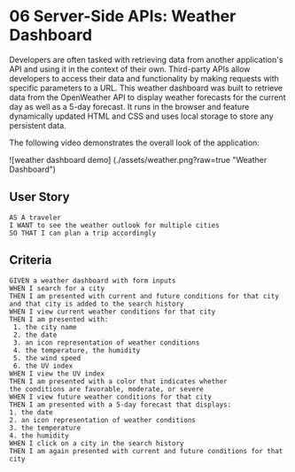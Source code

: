 # 06 Server-Side APIs: Weather Dashboard

Developers are often tasked with retrieving data from another application's API and using it in the context of their own. Third-party APIs allow developers to access their data and functionality by making requests with specific parameters to a URL. This weather dashboard was built to retrieve data from the OpenWeather API to display weather forecasts for the current day as well as a 5-day forecast. It runs in the browser and feature dynamically updated HTML and CSS and uses local storage to store any persistent data.

The following video demonstrates the overall look of the application:

![weather dashboard demo] (./assets/weather.png?raw=true "Weather Dashboard")

## User Story

```
AS A traveler
I WANT to see the weather outlook for multiple cities
SO THAT I can plan a trip accordingly
```

## Criteria

```
GIVEN a weather dashboard with form inputs
WHEN I search for a city
THEN I am presented with current and future conditions for that city 
and that city is added to the search history
WHEN I view current weather conditions for that city
THEN I am presented with:
 1. the city name
 2. the date 
 3. an icon representation of weather conditions
 4. the temperature, the humidity
 5. the wind speed
 6. the UV index
WHEN I view the UV index
THEN I am presented with a color that indicates whether 
the conditions are favorable, moderate, or severe
WHEN I view future weather conditions for that city
THEN I am presented with a 5-day forecast that displays:
1. the date
2. an icon representation of weather conditions
3. the temperature
4. the humidity
WHEN I click on a city in the search history
THEN I am again presented with current and future conditions for that city
```